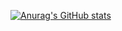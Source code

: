 [![Anurag's GitHub stats](https://github-readme-stats.vercel.app/api?username=ryu-461&count_private=true)](https://github.com/anuraghazra/github-readme-stats)

<!--
**ryu-461/ryu-461** is a ✨ _special_ ✨ repository because its `README.md` (this file) appears on your GitHub profile.

Here are some ideas to get you started:

- 🔭 I’m currently working on ...
- 🌱 I’m currently learning ...
- 👯 I’m looking to collaborate on ...
- 🤔 I’m looking for help with ...
- 💬 Ask me about ...
- 📫 How to reach me: ...
- 😄 Pronouns: ...
- ⚡ Fun fact: ...
-->
